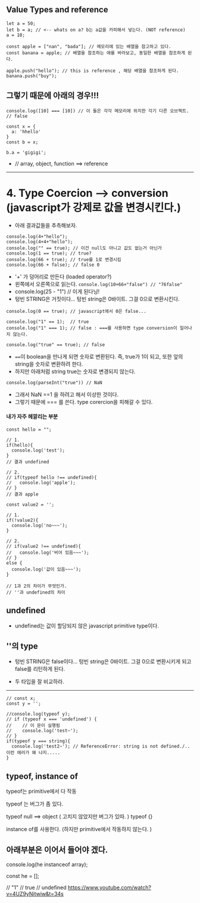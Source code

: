 ## Value Types and reference  

```
let a = 50;
let b = a; // <-- whats on a? b는 a값을 카피해서 넣는다. (NOT reference)
a = 10;  
``` 
  
```  
const apple = ["nan", "bada"]; // 메모리에 있는 배열을 참고하고 있다. 
const banana = apple; // 배열을 참조하는 애를 바라보고, 동일한 배열을 참조하게 된다. 

apple.push("hello"); // this is reference , 해당 배열을 참조하게 된다. 
banana.push("buy");
```  
  

## 그렇기 때문에 아래의 경우!!!

  
```
console.log([10] === [10]) // 이 둘은 각각 메모리에 위치한 각기 다른 오브젝트. // false

const x = {
  a: 'hhello'
}
const b = x;

b.a = 'gigigi';
```  


- // array, object, function ==> reference

---
# 4. Type Coercion --> conversion (javascript가 강제로 값을 변경시킨다.)
- 아래 결과값들을 추측해보자. 
  
```
console.log(4+"hello");
console.log(4+4+"hello");
console.log("" == true); // 이건 null도 아니고 값도 없는거 아닌가 
console.log(1 == true); // true?
console.log(66 + true); // true를 1로 변경시킴
console.log(66 + false); // false 0 
```

- '+' 가 덩어리로 만든다 (loaded operator?)
- 왼쪽에서 오른쪽으로 읽는다. `console.log(10+66+"false") // "76false"  ` 
- console.log(25 - "1") // 이게 된다닝!
- 텅빈 STRING은 거짓이다... 텅빈 string은 0바이트. 그걸 0으로 변환시킨다.  

```
console.log(0 == true); // javascript에서 0은 false... 
```  
  
```  
console.log("1" == 1);  // true
console.log("1" === 1); // false : ===를 사용하면 type conversion이 일어나지 않는다. 
```  

```
console.log("true" == true); // false
```  

- `==`이 boolean을 만나게 되면 숫자로 변환된다. 즉, true가 1이 되고, 또한 앞의 string을 숫자로 변환하려 한다. 
- 하지만 아래처럼 string true는 숫자로 변경되지 않는다. 
   
```
console.log(parseInt("true")) // NaN
```  
  
- 그래서 NaN ==1 을 하려고 해서 이상한 것이다. 
- 그렇기 때문에 === 를 쓴다. type corercion을 피해갈 수 있다. 

#### 내가 자주 헤깔리는 부분  
```
const hello = "";

// 1. 
if(hello){
  console.log('test'); 
}
// 결과 undefined

// 2. 
// if(typeof hello !== undefined){
//   console.log('apple');
// }
// 결과 apple
```

```
const value2 = '';

// 1. 
if(!value2){
  console.log('no~~~');
}

// 2. 
// if(value2 !== undefined){
//   console.log('비어 있음~~~');
// } 
else {
  console.log('값이 있음~~~');
}

// 1과 2의 차이가 무엇인가. 
// ''과 undefined의 차이 
```
  
## undefined 
- undefined는 값이 할당되지 않은 javascript primitive type이다.
  
## ''의 type
- 텅빈 STRING은 false이다... 텅빈 string은 0바이트. 그걸 0으로 변환시키게 되고 false를 리턴하게 된다. 

- 두 타입을 잘 비교하라.  
  
---
    
```
// const x;
const y = '';

//console.log(typeof y);
// if (typeof x === 'undefined') {
//    // 이 문이 실행됨
//    console.log('test~');
// }
if(typeof y === string){
  console.log('test2~'); // ReferenceError: string is not defined./.. 이런 에러가 왜 나지..... 
}

```
    
    
## typeof, instance of 

typeof는 primitive에서 다 작동

typeof 는 버그가 좀 있다. 

typeof null ==> object ( 고치지 않았지만 버그가 있따. )
typeof {}

instance of를 사용한다. (하지만 primitive에서 작동하지 않는다. )



## 아래부분은 이어서 들어야 겠다. 
console.log(he instanceof array);

const he = [];

// "1"
// true
// undefined
 https://www.youtube.com/watch?v=4UZ9yNitwiw&t=34s
